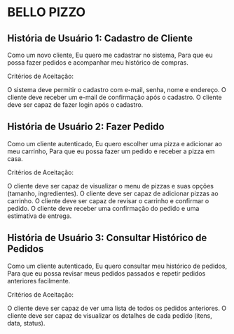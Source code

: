 # BELLO PIZZO
## História de Usuário 1: Cadastro de Cliente
Como um novo cliente,
Eu quero me cadastrar no sistema,
Para que eu possa fazer pedidos e acompanhar meu histórico de compras.

Critérios de Aceitação:

O sistema deve permitir o cadastro com e-mail, senha, nome e endereço.
O cliente deve receber um e-mail de confirmação após o cadastro.
O cliente deve ser capaz de fazer login após o cadastro.

## História de Usuário 2: Fazer Pedido
Como um cliente autenticado,
Eu quero escolher uma pizza e adicionar ao meu carrinho,
Para que eu possa fazer um pedido e receber a pizza em casa.

Critérios de Aceitação:

O cliente deve ser capaz de visualizar o menu de pizzas e suas opções (tamanho, ingredientes).
O cliente deve ser capaz de adicionar pizzas ao carrinho.
O cliente deve ser capaz de revisar o carrinho e confirmar o pedido.
O cliente deve receber uma confirmação do pedido e uma estimativa de entrega.

## História de Usuário 3: Consultar Histórico de Pedidos
Como um cliente autenticado,
Eu quero consultar meu histórico de pedidos,
Para que eu possa revisar meus pedidos passados e repetir pedidos anteriores facilmente.

Critérios de Aceitação:

O cliente deve ser capaz de ver uma lista de todos os pedidos anteriores.
O cliente deve ser capaz de visualizar os detalhes de cada pedido (itens, data, status).

